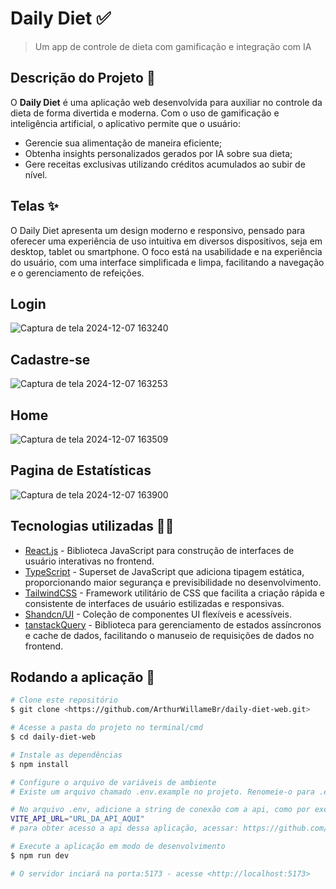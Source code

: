 # Daily Diet ✅

> Um app de controle de dieta com gamificação e integração com IA  

## Descrição do Projeto 📃  
O **Daily Diet** é uma aplicação web desenvolvida para auxiliar no controle da dieta de forma divertida e moderna. Com o uso de gamificação e inteligência artificial, o aplicativo permite que o usuário:  

- Gerencie sua alimentação de maneira eficiente;  
- Obtenha insights personalizados gerados por IA sobre sua dieta;  
- Gere receitas exclusivas utilizando créditos acumulados ao subir de nível.  

## Telas ✨
O Daily Diet apresenta um design moderno e responsivo, pensado para oferecer uma experiência de uso intuitiva em diversos dispositivos, seja em desktop, tablet ou smartphone. O foco está na usabilidade e na experiência do usuário, com uma interface simplificada e limpa, facilitando a navegação e o gerenciamento de refeições. 

## Login
![Captura de tela 2024-12-07 163240](https://github.com/user-attachments/assets/27a0e920-8bde-4b89-8de1-d293435912ce)

## Cadastre-se
![Captura de tela 2024-12-07 163253](https://github.com/user-attachments/assets/8c89131d-1c78-4a0b-bc1e-e437782b56ad)

## Home
![Captura de tela 2024-12-07 163509](https://github.com/user-attachments/assets/c3679374-4f8f-423d-a77f-4b7a644118f8)

## Pagina de Estatísticas 
![Captura de tela 2024-12-07 163900](https://github.com/user-attachments/assets/fd32f771-7800-4eeb-bea3-66a9d7fd8cea)

## Tecnologias utilizadas 👩‍💻
- [React.js](https://react.dev/) - Biblioteca JavaScript para construção de interfaces de usuário interativas no frontend.
- [TypeScript](https://www.typescriptlang.org/) - Superset de JavaScript que adiciona tipagem estática, proporcionando maior segurança e previsibilidade no desenvolvimento.
- [TailwindCSS](https://tailwindcss.com/) - Framework utilitário de CSS que facilita a criação rápida e consistente de interfaces de usuário estilizadas e responsivas.
- [Shandcn/UI](https://ui.shadcn.com/) - Coleção de componentes UI flexíveis e acessíveis.
- [tanstackQuery](https://tanstack.com/query/latest) - Biblioteca para gerenciamento de estados assíncronos e cache de dados, facilitando o manuseio de requisições de dados no frontend.

## Rodando a aplicação 🚀

```bash
# Clone este repositório
$ git clone <https://github.com/ArthurWillameBr/daily-diet-web.git>

# Acesse a pasta do projeto no terminal/cmd
$ cd daily-diet-web

# Instale as dependências
$ npm install

# Configure o arquivo de variáveis de ambiente
# Existe um arquivo chamado .env.example no projeto. Renomeie-o para .env e configure as variáveis de acordo com seu ambiente.

# No arquivo .env, adicione a string de conexão com a api, como por exemplo:
VITE_API_URL="URL_DA_API_AQUI"
# para obter acesso a api dessa aplicação, acessar: https://github.com/ArthurWillameBr/daily-diet-api

# Execute a aplicação em modo de desenvolvimento
$ npm run dev

# O servidor inciará na porta:5173 - acesse <http://localhost:5173>
```

